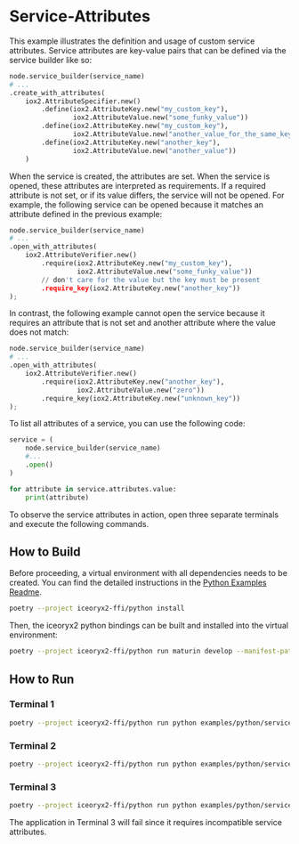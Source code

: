 # Service-Attributes

This example illustrates the definition and usage of custom service attributes.
Service attributes are key-value pairs that can be defined via the service
builder like so:

```python
node.service_builder(service_name)
# ...
.create_with_attributes(
    iox2.AttributeSpecifier.new()
        .define(iox2.AttributeKey.new("my_custom_key"),
                iox2.AttributeValue.new("some_funky_value"))
        .define(iox2.AttributeKey.new("my_custom_key"),
                iox2.AttributeValue.new("another_value_for_the_same_key"))
        .define(iox2.AttributeKey.new("another_key"),
                iox2.AttributeValue.new("another_value"))
    )
```

When the service is created, the attributes are set. When the service is opened,
these attributes are interpreted as requirements. If a required attribute is not
set, or if its value differs, the service will not be opened. For example, the
following service can be opened because it matches an attribute defined in the
previous example:

```python
node.service_builder(service_name)
# ...
.open_with_attributes(
    iox2.AttributeVerifier.new()
        .require(iox2.AttributeKey.new("my_custom_key"),
                 iox2.AttributeValue.new("some_funky_value"))
        // don't care for the value but the key must be present
        .require_key(iox2.AttributeKey.new("another_key"))
);
```

In contrast, the following example cannot open the service because it requires
an attribute that is not set and another attribute where the value does not
match:

```python
node.service_builder(service_name)
# ...
.open_with_attributes(
    iox2.AttributeVerifier.new()
        .require(iox2.AttributeKey.new("another_key"),
                 iox2.AttributeValue.new("zero"))
        .require_key(iox2.AttributeKey.new("unknown_key"))
);
```

To list all attributes of a service, you can use the following code:

```python
service = (
    node.service_builder(service_name)
    #...
    .open()
)

for attribute in service.attributes.value:
    print(attribute)
```

To observe the service attributes in action, open three separate terminals and
execute the following commands.

## How to Build

Before proceeding, a virtual environment with all dependencies needs to be
created. You can find the detailed instructions in the
[Python Examples Readme](../README.md).

```sh
poetry --project iceoryx2-ffi/python install
```

Then, the iceoryx2 python bindings can be built and installed into the virtual
environment:

```sh
poetry --project iceoryx2-ffi/python run maturin develop --manifest-path iceoryx2-ffi/python/Cargo.toml --target-dir target/ffi/python
```

## How to Run

### Terminal 1

```sh
poetry --project iceoryx2-ffi/python run python examples/python/service_attributes/creator.py
```

### Terminal 2

```sh
poetry --project iceoryx2-ffi/python run python examples/python/service_attributes/opener.py
```

### Terminal 3

```sh
poetry --project iceoryx2-ffi/python run python examples/python/service_attributes/incompatible.py
```

The application in Terminal 3 will fail since it requires incompatible service
attributes.
